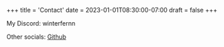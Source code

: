 +++
title = 'Contact'
date = 2023-01-01T08:30:00-07:00
draft = false
+++

My Discord: winterfernn

Other socials: [Github](https://github.com/Antonn114)